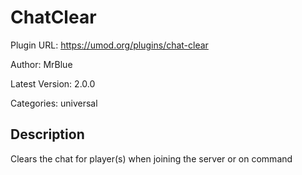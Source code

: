 # ChatClear

Plugin URL: https://umod.org/plugins/chat-clear

Author: MrBlue

Latest Version: 2.0.0

Categories: universal

## Description

Clears the chat for player(s) when joining the server or on command
